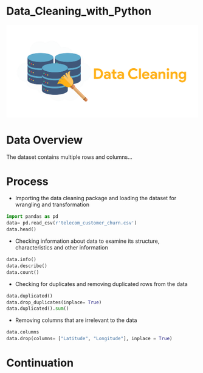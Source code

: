# Data_Cleaning_with_Python
![](Intro_Image.png)

# Data Overview
The dataset contains multiple rows and columns...
# Process
- Importing the data cleaning package and loading the dataset for wrangling and transformation 
```python
import pandas as pd
data= pd.read_csv(r'telecom_customer_churn.csv')
data.head()
```
- Checking information about data to examine its structure, characteristics and other information 
```python
data.info()
data.describe()
data.count()
```
- Checking for duplicates and removing duplicated rows from the data
```python
data.duplicated()
data.drop_duplicates(inplace= True)
data.duplicated().sum()
```
- Removing columns that are irrelevant to the data
```python
data.columns
data.drop(columns= ["Latitude", "Longitude"], inplace = True)
```
# Continuation
